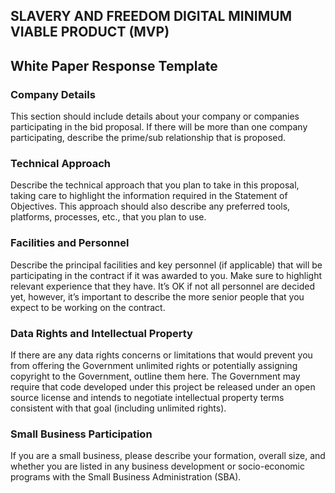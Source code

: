 ## SLAVERY AND FREEDOM DIGITAL MINIMUM VIABLE PRODUCT (MVP)
## <COMPANY NAME> White Paper Response Template  

### Company Details
This section should include details about your company or companies participating in the bid proposal.  If there will be more than one company participating, describe the prime/sub relationship that is proposed.  

### Technical Approach  
Describe the technical approach that you plan to take in this proposal, taking care to highlight the information required in the Statement of Objectives.  This approach should also describe any preferred tools, platforms, processes, etc., that you plan to use.  

### Facilities and Personnel  
Describe the principal facilities and key personnel (if applicable) that will be participating in the contract if it was awarded to you.  Make sure to highlight relevant experience that they have.  It’s OK if not all personnel are decided yet, however, it’s important to describe the more senior people that you expect to be working on the contract.  

### Data Rights and Intellectual Property  
If there are any data rights concerns or limitations that would prevent you from offering the Government unlimited rights or potentially assigning copyright to the Government, outline them here.  The Government may require that code developed under this project be released under an open source license and intends to negotiate intellectual property terms consistent with that goal (including unlimited rights).  
### Small Business Participation  
If you are a small business, please describe your formation, overall size, and whether you are listed in any business development or socio-economic programs with the Small Business Administration (SBA).  
